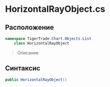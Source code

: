 
# HorizontalRayObject.cs
## Расположение
```csharp
namespace TigerTrade.Chart.Objects.List  
    class HorizontalRayObject
```

> Описание

## Синтаксис
```csharp
public HorizontalRayObject()
```
